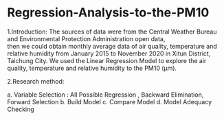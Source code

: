 # Regression-Analysis-to-the-PM10
1.Introduction:
The sources of data were from the Central Weather Bureau and Environmental Protection Administration open data,  
then we could obtain monthly average data of air quality, temperature and relative humidity from January 2015 
to November 2020 in Xitun District,  Taichung City.
We used the Linear Regression Model to explore the air quality, 
temperature and relative humidity to the PM10 (μm).

2.Research method:

a. Variable Selection : All Possible Regression , Backward Elimination, Forward Selection 
b. Build Model
c. Compare Model
d. Model Adequacy Checking












